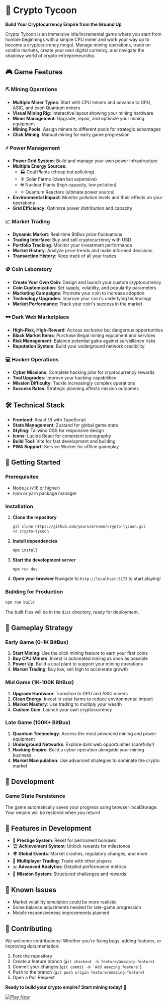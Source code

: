 # 🚀 Crypto Tycoon

**Build Your Cryptocurrency Empire from the Ground Up**

Crypto Tycoon is an immersive idle/incremental game where you start from humble beginnings with a simple CPU miner and work your way up to become a cryptocurrency mogul. Manage mining operations, trade on volatile markets, create your own digital currency, and navigate the shadowy world of crypto entrepreneurship.

## 🎮 Game Features

### ⛏️ **Mining Operations**
- **Multiple Miner Types**: Start with CPU miners and advance to GPU, ASIC, and even Quantum miners
- **Visual Mining Rig**: Interactive layout showing your mining hardware
- **Miner Management**: Upgrade, repair, and optimize your mining equipment
- **Mining Pools**: Assign miners to different pools for strategic advantages
- **Click Mining**: Manual mining for early game progression

### ⚡ **Power Management**
- **Power Grid System**: Build and manage your own power infrastructure
- **Multiple Energy Sources**: 
  - 🏭 Coal Plants (cheap but polluting)
  - ☀️ Solar Farms (clean but expensive)
  - ☢️ Nuclear Plants (high capacity, low pollution)
  - ⚛️ Quantum Reactors (ultimate power source)
- **Environmental Impact**: Monitor pollution levels and their effects on your operations
- **Grid Efficiency**: Optimize power distribution and capacity

### 📈 **Market Trading**
- **Dynamic Market**: Real-time BitBux price fluctuations
- **Trading Interface**: Buy and sell cryptocurrency with USD
- **Portfolio Tracking**: Monitor your investment performance
- **Market History**: Analyze price trends and make informed decisions
- **Transaction History**: Keep track of all your trades

### 🪙 **Coin Laboratory**
- **Create Your Own Coin**: Design and launch your custom cryptocurrency
- **Coin Customization**: Set supply, volatility, and popularity parameters
- **Marketing Campaigns**: Promote your coin to increase adoption
- **Technology Upgrades**: Improve your coin's underlying technology
- **Market Performance**: Track your coin's success in the market

### 🕶️ **Dark Web Marketplace**
- **High-Risk, High-Reward**: Access exclusive but dangerous opportunities
- **Black Market Items**: Purchase illegal mining equipment and services
- **Risk Management**: Balance potential gains against surveillance risks
- **Reputation System**: Build your underground network credibility

### 💻 **Hacker Operations**
- **Cyber Missions**: Complete hacking jobs for cryptocurrency rewards
- **Tool Upgrades**: Improve your hacking capabilities
- **Mission Difficulty**: Tackle increasingly complex operations
- **Success Rates**: Strategic planning affects mission outcomes

## 🛠️ **Technical Stack**

- **Frontend**: React 18 with TypeScript
- **State Management**: Zustand for global game state
- **Styling**: Tailwind CSS for responsive design
- **Icons**: Lucide React for consistent iconography
- **Build Tool**: Vite for fast development and building
- **PWA Support**: Service Worker for offline gameplay

## 🚀 **Getting Started**

### Prerequisites
- Node.js (v16 or higher)
- npm or yarn package manager

### Installation

1. **Clone the repository**
   ```bash
   git clone https://github.com/yourusername/crypto-tycoon.git
   cd crypto-tycoon
   ```

2. **Install dependencies**
   ```bash
   npm install
   ```

3. **Start the development server**
   ```bash
   npm run dev
   ```

4. **Open your browser**
   Navigate to `http://localhost:5173` to start playing!

### Building for Production

```bash
npm run build
```

The built files will be in the `dist` directory, ready for deployment.

## 🎯 **Gameplay Strategy**

### Early Game (0-1K BitBux)
1. **Start Mining**: Use the click mining feature to earn your first coins
2. **Buy CPU Miners**: Invest in automated mining as soon as possible
3. **Power Up**: Build a coal plant to support your mining operations
4. **Market Trading**: Buy low, sell high to accelerate growth

### Mid Game (1K-100K BitBux)
1. **Upgrade Hardware**: Transition to GPU and ASIC miners
2. **Clean Energy**: Invest in solar farms to reduce environmental impact
3. **Market Mastery**: Use trading to multiply your wealth
4. **Custom Coin**: Launch your own cryptocurrency

### Late Game (100K+ BitBux)
1. **Quantum Technology**: Access the most advanced mining and power equipment
2. **Underground Networks**: Explore dark web opportunities (carefully!)
3. **Hacking Empire**: Build a cyber operation alongside your mining business
4. **Market Manipulation**: Use advanced strategies to dominate the crypto market

## 🔧 **Development**

### Game State Persistence
The game automatically saves your progress using browser localStorage. Your empire will be restored when you return!

## 🎨 **Features in Development**

- 🌟 **Prestige System**: Reset for permanent bonuses
- 🏆 **Achievement System**: Unlock rewards for milestones
- 🌍 **Global Events**: Market crashes, regulatory changes, and more
- 🤝 **Multiplayer Trading**: Trade with other players
- 📊 **Advanced Analytics**: Detailed performance metrics
- 🎯 **Mission System**: Structured challenges and rewards

## 🐛 **Known Issues**

- Market volatility simulation could be more realistic
- Some balance adjustments needed for late-game progression
- Mobile responsiveness improvements planned

## 🤝 **Contributing**

We welcome contributions! Whether you're fixing bugs, adding features, or improving documentation:

1. Fork the repository
2. Create a feature branch (`git checkout -b feature/amazing-feature`)
3. Commit your changes (`git commit -m 'Add amazing feature'`)
4. Push to the branch (`git push origin feature/amazing-feature`)
5. Open a Pull Request

**Ready to build your crypto empire? Start mining today!** 🚀

[![Play Now](https://img.shields.io/badge/Play%20Now-Start%20Mining-gold?style=for-the-badge&logo=bitcoin)](https://cryptotycoon.vercel.app/)
